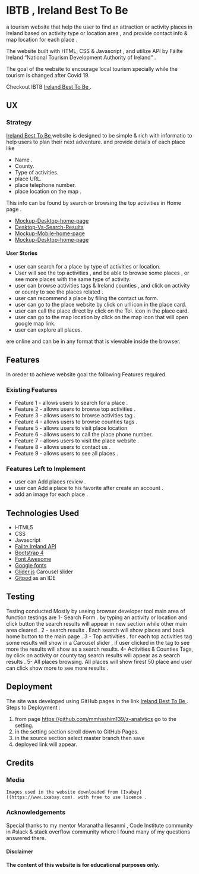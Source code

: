 # IBTB , Ireland Best To Be 
a tourism website that help the user to find an attraction or activity places in Ireland based on activity type or location area , and provide
contact info & map location for each place .
 
The website built with HTML, CSS & Javascript , and utilize API by Fáilte Ireland  “National Tourism Development Authority of Ireland” .

The goal of the website to encourage local tourism specially while the tourism is changed after Covid 19.

Checkout IBTB [Ireland Best To Be ](https://mmhashim139.github.io/ibtb/) .

 
## UX
 
### Strategy
[Ireland Best To Be ](https://mmhashim139.github.io/ibtb/) website is designed to be simple & rich with informatio to help users to plan their next adventure.
and provide details of each place like
- Name .
- County.
- Type of activities.
- place URL.
- place telephone number.
- place location on the map .

This info can be found by search or browsing the top activities in Home page .


- [Mockup-Desktop-home-page](mockups/desktop-vs-home-page.png)
- [Desktop-Vs-Search-Results](mockups/desktop-vs-search-results.png) 
- [Mockup-Mobile-home-page](mockups/mobile-vs-home-page.png) 
- [Mockup-Desktop-home-page](mockups/mobile-vs-search-results.png) 


#### User Stories

- user can search for a place by type of activities or location.
- User will see the top activities , and be able to browse some places , or see more places with the same type of activity.
- user can browse activities tags & Ireland counties , and click on activity or county to see the places related .
- user can recommend a place by filing the contact us form.
- user can go to the place website by click on url icon in the place card.
- user can call the place direct by click on the Tel. icon in the place card.
- user can go to the map location by click on the map icon that will open google map link.
- user can explore all places.

ere online and can be in any format that is viewable inside the browser.

## Features

In oreder to achieve website goal the following Features required.
 
### Existing Features
- Feature 1 - allows users to search for a place .
- Feature 2 - allows users to browse top activities .
- Feature 3 - allows users to browse activities tag .
- Feature 4 - allows users to browse counties tags .
- Feature 5 - allows users to visit place location
- Feature 6 - allows users to call the place phone number.
- Feature 7 - allows users to visit the place website .
- Feature 8 - allows users to contact us .
- Feature 9 - allows users to see all places .

### Features Left to Implement
- user can Add places review .
- user can Add a place to his favorite after create an account .
- add an image for each place .

## Technologies Used 
 * HTML5 
 * CSS 
 * Javascript 
 * [Failte Ireland API](https://failteireland.portal.azure-api.net/) 
 * [Bootstrap 4](https://getbootstrap.com/) 
 * [Font Awesome](https://fontawesome.com/v4.7.0/) 
 * [Google fonts](https://fonts.google.com/) 
 * [Glider.js](https://nickpiscitelli.github.io/Glider.js/) Carousel slider
 * [Gitpod](gitpod.io) as an IDE 


 ## Testing
 Testing conducted Mostly by useing browser developer tool main area of function testings are 
 1- Search Form . 
    by typing an activity or location and click button the search results will appear in new section while other main area cleared .
2 - search results .
    Each search will show places and back home button to the main page .
3 - Top activities .
    for each top activities tag some results will show in a Carousel slider , if user clicked in the tag to see more the results will show as a search results.
4- Activities & Counties Tags,
    by click on activity or county tag search results will appear as a search results .
5- All places browsing.
    All places will show firest 50 place and user can click show more to see more results .


## Deployment

The site was developed using GitHub pages in the link [Ireland Best To Be ](https://mmhashim139.github.io/ibtb/).
Steps to Deployment :
1. from page https://github.com/mmhashim139/z-analytics go to the setting.
1. in the setting section scroll down to GitHub Pages.
1. in the source section select master branch then save 
1. deployed link will appear.

## Credits 
### Media
    Images used in the website downloaded from [Ixabay]((https://www.ixabay.com). with free to use licence .

### Acknowledgements
Special thanks to my mentor Maranatha Ilesanmi , Code Institute community in #slack & stack overflow community where I found many of my questions answered there.

#### Disclaimer

**The content of this website is for educational purposes only.**